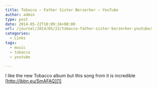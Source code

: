 ```yaml
---
title: Tobacco – Father Sister Berzerker – YouTube
author: admin
type: post
date: 2014-05-22T10:09:34+00:00
url: /journal/2014/05/22/tobacco-father-sister-berzerker-youtube/
categories:
  - Links
tags:
  - music
  - tobacco
  - youtube

---
```

I like the new Tobacco album but this song from it is incredible [http://lbbn.eu/SmAFAQ][1]

 [1]: https://www.youtube.com/watch?v=0LNia7CnA_A